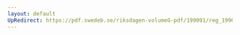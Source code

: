 ```yaml
---
layout: default
UpRedirect: https://pdf.swedeb.se/riksdagen-volumeG-pdf/199091/reg_199091/reg_199091_0998.pdf
---
```

